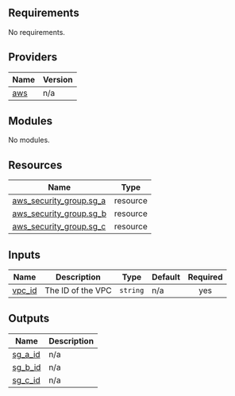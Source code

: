 <!-- BEGIN_TF_DOCS -->
## Requirements

No requirements.

## Providers

| Name | Version |
|------|---------|
| <a name="provider_aws"></a> [aws](#provider\_aws) | n/a |

## Modules

No modules.

## Resources

| Name | Type |
|------|------|
| [aws_security_group.sg_a](https://registry.terraform.io/providers/hashicorp/aws/latest/docs/resources/security_group) | resource |
| [aws_security_group.sg_b](https://registry.terraform.io/providers/hashicorp/aws/latest/docs/resources/security_group) | resource |
| [aws_security_group.sg_c](https://registry.terraform.io/providers/hashicorp/aws/latest/docs/resources/security_group) | resource |

## Inputs

| Name | Description | Type | Default | Required |
|------|-------------|------|---------|:--------:|
| <a name="input_vpc_id"></a> [vpc\_id](#input\_vpc\_id) | The ID of the VPC | `string` | n/a | yes |

## Outputs

| Name | Description |
|------|-------------|
| <a name="output_sg_a_id"></a> [sg\_a\_id](#output\_sg\_a\_id) | n/a |
| <a name="output_sg_b_id"></a> [sg\_b\_id](#output\_sg\_b\_id) | n/a |
| <a name="output_sg_c_id"></a> [sg\_c\_id](#output\_sg\_c\_id) | n/a |
<!-- END_TF_DOCS -->